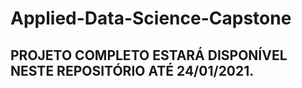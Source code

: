 # Applied-Data-Science-Capstone

## PROJETO COMPLETO ESTARÁ DISPONÍVEL NESTE REPOSITÓRIO ATÉ 24/01/2021.
